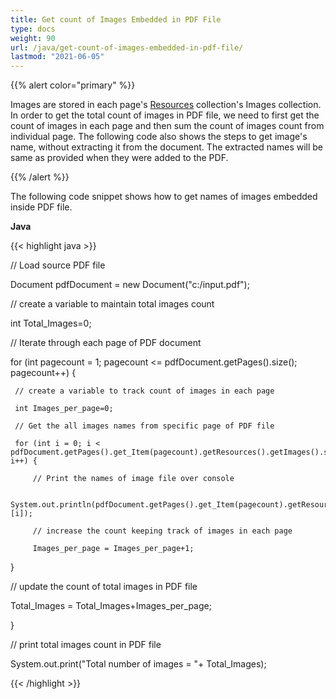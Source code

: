 ```yaml
---
title: Get count of Images Embedded in PDF File
type: docs
weight: 90
url: /java/get-count-of-images-embedded-in-pdf-file/
lastmod: "2021-06-05"
---
```


{{% alert color="primary" %}}

Images are stored in each page's [Resources](https://apireference.aspose.com/java/pdf/com.aspose.pdf/Resources) collection's Images collection. In order to get the total count of images in PDF file, we need to first get the count of images in each page and then sum the count of images count from individual page. The following code also shows the steps to get image's name, without extracting it from the document. The extracted names will be same as provided when they were added to the PDF.

{{% /alert %}}

The following code snippet shows how to get names of images embedded inside PDF file.

**Java**

{{< highlight java >}}

 // Load source PDF file

Document pdfDocument = new Document("c:/input.pdf");

// create a variable to maintain total images count

int Total_Images=0;

// Iterate through each page of PDF document

 for (int pagecount = 1; pagecount <= pdfDocument.getPages().size(); pagecount++) {

	 // create a variable to track count of images in each page

	 int Images_per_page=0;

	 // Get the all images names from specific page of PDF file

	 for (int i = 0; i < pdfDocument.getPages().get_Item(pagecount).getResources().getImages().size(); i++) {

		 // Print the names of image file over console

		 System.out.println(pdfDocument.getPages().get_Item(pagecount).getResources().getImages().getNames()[i]);

		 // increase the count keeping track of images in each page

		 Images_per_page = Images_per_page+1;	

   }

   // update the count of total images in PDF file

   Total_Images = Total_Images+Images_per_page;

 } 

 // print total images count in PDF file

 System.out.print("Total number of images = "+ Total_Images);

{{< /highlight >}}
